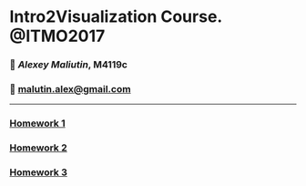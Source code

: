 # Intro2Visualization Course. @ITMO2017
### :wine_glass: *Alexey Maliutin*, M4119c
### :e-mail: malutin.alex@gmail.com

<hr>

### [Homework 1](http://alexworldd.github.io/hw1/)
### [Homework 2](http://alexworldd.github.io/hw2/)
### [Homework 3](http://alexworldd.github.io/hw3/)
